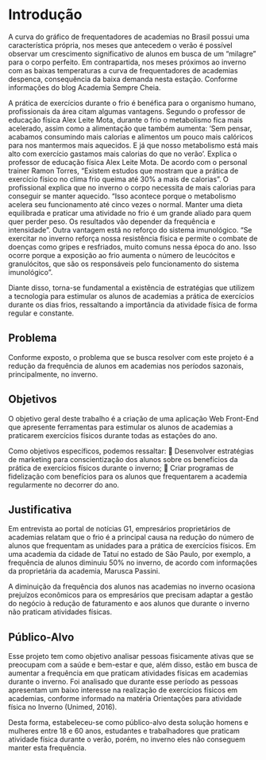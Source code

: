 # Introdução

A curva do gráfico de frequentadores de academias no Brasil possui uma característica própria, nos meses que antecedem o verão é possível observar um crescimento significativo de alunos em busca de um “milagre” para o corpo perfeito. Em contrapartida, nos meses próximos ao inverno com as baixas temperaturas a curva de frequentadores de academias despenca, consequência da baixa demanda nesta estação. Conforme informações do blog Academia Sempre Cheia.

A prática de exercícios durante o frio é benéfica para o organismo humano, profissionais da área citam algumas vantagens. Segundo o professor de educação física Alex Leite Mota, durante o frio o metabolismo fica mais acelerado, assim como a alimentação que também aumenta: ‘Sem pensar, acabamos consumindo mais calorias e alimentos um pouco mais calóricos para nos mantermos mais aquecidos. E já que nosso metabolismo está mais alto com exercício gastamos mais calorias do que no verão’. Explica o professor de educação física Alex Leite Mota.
De acordo com o personal trainer Ramon Torres, “Existem estudos que mostram que a prática de exercício físico no clima frio queima até 30% a mais de calorias”. O profissional explica que no inverno o corpo necessita de mais calorias para conseguir se manter aquecido. “Isso acontece porque o metabolismo acelera seu funcionamento até cinco vezes o normal. Manter uma dieta equilibrada e praticar uma atividade no frio é um grande aliado para quem quer perder peso. Os resultados vão depender da frequência e intensidade”.
Outra vantagem está no reforço do sistema imunológico. “Se exercitar no inverno reforça nossa resistência física e permite o combate de doenças como gripes e resfriados, muito comuns nessa época do ano. Isso ocorre porque a exposição ao frio aumenta o número de leucócitos e granulócitos, que são os responsáveis pelo funcionamento do sistema imunológico”.

Diante disso, torna-se fundamental a existência de estratégias que utilizem a tecnologia para estimular os alunos de academias a prática de exercícios durante os dias frios, ressaltando a importância da atividade física de forma regular e constante.

## Problema

Conforme exposto, o problema que se busca resolver com este projeto é a redução da frequência de alunos em academias nos períodos sazonais, principalmente, no inverno.

## Objetivos

O objetivo geral deste trabalho é a criação de uma aplicação Web Front-End que apresente ferramentas para estimular os alunos de academias a praticarem exercícios físicos durante todas as estações do ano.

Como objetivos específicos, podemos ressaltar:
 Desenvolver estratégias de marketing para conscientização dos alunos sobre os benefícios da prática de exercícios físicos durante o inverno;
 Criar programas de fidelização com benefícios para os alunos que frequentarem a academia regularmente no decorrer do ano.

## Justificativa

Em entrevista ao portal de notícias G1, empresários proprietários de academias relatam que o frio é a principal causa na redução do número de alunos que frequentam as unidades para a prática de exercícios físicos.
Em uma academia da cidade de Tatuí no estado de São Paulo, por exemplo, a frequência de alunos diminuiu 50% no inverno, de acordo com informações da proprietária da academia, Marusca Passini.

A diminuição da frequência dos alunos nas academias no inverno ocasiona prejuízos econômicos para os empresários que precisam adaptar a gestão do negócio à redução de faturamento e aos alunos que durante o inverno não praticam atividades físicas.

## Público-Alvo

Esse projeto tem como objetivo analisar pessoas fisicamente ativas que se preocupam com a saúde e bem-estar e que, além disso, estão em busca de aumentar a frequência em que praticam atividades físicas em academias durante o inverno. Foi analisado que durante esse período as pessoas apresentam um baixo interesse na realização de exercícios físicos em academias, conforme informado na matéria Orientações para atividade física no Inverno (Unimed, 2016).

Desta forma, estabeleceu-se como público-alvo desta solução homens e mulheres entre 18 e 60 anos, estudantes e trabalhadores que praticam atividade física durante o verão, porém, no inverno eles não conseguem manter esta frequência.
